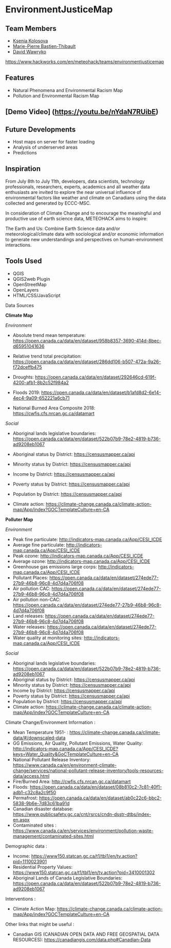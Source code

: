 # EnvironmentJusticeMap

## Team Members
- [Ksenia Kolosova](https://github.com/ksenk)
- [Marie-Pierre Bastien-Thibault](https://github.com/MarieBt)
- [David Wawryko](https://github.com/digitalfabric92)

https://www.hackworks.com/en/meteohack/teams/environmentjusticemap

## Features
* Natural Phenomena and Environmental Racism Map
* Pollution and Environmental Racism Map

## [Demo Video] (https://youtu.be/nYdaN7RUibE)


## Future Developments
* Host maps on server for faster loading
* Analysis of underserved areas
* Predictions


## Inspiration

From July 8th to July 11th, developers, data scientists, technology professionals, researchers, experts, academics and all weather data enthusiasts are invited to explore the near universal influence of environmental factors like weather and climate on Canadians using the data collected and generated by ECCC-MSC.

In consideration of Climate Change and to encourage the meaningful and productive use of earth science data, METEOHACK aims to inspire:

The Earth and Us: Combine Earth Science data and/or meteorological/climate data with sociological and/or economic information to generate new understandings and perspectives on human-environment interactions.


## Tools Used

* QGIS
* QGIS2web Plugin
* OpenStreetMap
* OpenLayers
* HTML/CSS/JavaScript


Data Sources

**Climate Map**

*Environment*

* Absolute trend mean temperature: https://open.canada.ca/data/en/dataset/958b8357-3690-414d-8bec-d65951041636
* Relative trend total precipitation: https://open.canada.ca/data/en/dataset/286dd106-b507-472a-9a26-f72dceffb475

* Droughts: https://open.canada.ca/data/en/dataset/292646cd-619f-4200-afb1-8b2c52f984a2

* Floods 2019: https://open.canada.ca/data/en/dataset/b1afd8d2-6e14-4ec4-9a09-652221a6cb71

* National Burned Area Composite 2018: https://cwfis.cfs.nrcan.gc.ca/datamart

*Social*

* Aboriginal lands legislative boundaries: https://open.canada.ca/data/en/dataset/522b07b9-78e2-4819-b736-ad9208eb1067

* Aboriginal status by District: https://censusmapper.ca/api
* Minority status by District: https://censusmapper.ca/api
* Income by District: https://censusmapper.ca/api
* Poverty status by District: https://censusmapper.ca/api
* Population by District: https://censusmapper.ca/api
* Climate action: https://climate-change.canada.ca/climate-action-map/App/index?GOCTemplateCulture=en-CA


**Polluter Map**

*Environment*

* Peak fine particulate: http://indicators-map.canada.ca/App/CESI_ICDE
* Average fine particulate: http://indicators-map.canada.ca/App/CESI_ICDE
* Peak ozone: http://indicators-map.canada.ca/App/CESI_ICDE
* Average ozone: http://indicators-map.canada.ca/App/CESI_ICDE
* Greenhouse gas emissions large corps: http://indicators-map.canada.ca/App/CESI_ICDE
* Pollutant Places: https://open.canada.ca/data/en/dataset/274ede77-27b9-46b8-96c8-4d7d4a706f08
* Air pollution CAC: https://open.canada.ca/data/en/dataset/274ede77-27b9-46b8-96c8-4d7d4a706f08
* Air pollution non-CAC: https://open.canada.ca/data/en/dataset/274ede77-27b9-46b8-96c8-4d7d4a706f08
* Land releases: https://open.canada.ca/data/en/dataset/274ede77-27b9-46b8-96c8-4d7d4a706f08
* Water releases: https://open.canada.ca/data/en/dataset/274ede77-27b9-46b8-96c8-4d7d4a706f08
* Water quality at monitoring sites: http://indicators-map.canada.ca/App/CESI_ICDE

*Social*

* Aboriginal lands legislative boundaries: https://open.canada.ca/data/en/dataset/522b07b9-78e2-4819-b736-ad9208eb1067
* Aboriginal status by District: https://censusmapper.ca/api
* Minority status by District: https://censusmapper.ca/api
* Income by District: https://censusmapper.ca/api
* Poverty status by District: https://censusmapper.ca/api
* Population by District: https://censusmapper.ca/api
* Climate action: https://climate-change.canada.ca/climate-action-map/App/index?GOCTemplateCulture=en-CA




Climate Change/Environment Information :

* Mean Temperature 1951- : https://climate-change.canada.ca/climate-data/#/downscaled-data
* GG Emissions, Air Quality, Pollutant Emissions, Water Quality: http://indicators-map.canada.ca/App/CESI_ICDE?keys=Water_Quality&GoCTemplateCulture=en-CA
* National Pollutant Release Inventory: https://www.canada.ca/en/environment-climate-change/services/national-pollutant-release-inventory/tools-resources-data/access.html
* Fire/Burned Area: http://cwfis.cfs.nrcan.gc.ca/datamart
* Floods: https://open.canada.ca/data/en/dataset/08b810c2-7c81-40f1-adb1-c32c8a2c9f50
* Permafrost: https://open.canada.ca/data/en/dataset/ab0c22c6-bbc2-5838-9b6e-7d83c61ba91d
* Canadian disaster database: https://www.publicsafety.gc.ca/cnt/rsrcs/cndn-dsstr-dtbs/index-en.aspx
* Contaminated sites : https://www.canada.ca/en/services/environment/pollution-waste-management/contaminated-sites.html

Demographic data :
* Income: https://www150.statcan.gc.ca/t1/tbl1/en/tv.action?pid=1110023901
* Residential Property Values: https://www150.statcan.gc.ca/t1/tbl1/en/tv.action?pid=3410001302
* Aboriginal Lands of Canada Legislative Boundaries: https://open.canada.ca/data/en/dataset/522b07b9-78e2-4819-b736-ad9208eb1067

Interventions :
* Climate Action Map: https://climate-change.canada.ca/climate-action-map/App/index?GOCTemplateCulture=en-CA

Other links that might be useful :
* Canadian GIS (CANADIAN OPEN DATA AND FREE GEOSPATIAL DATA RESOURCES): https://canadiangis.com/data.php#Canadian-Data
